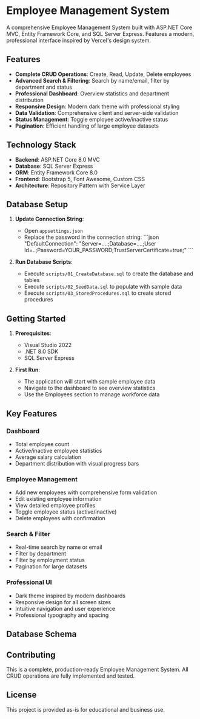 # Employee Management System

A comprehensive Employee Management System built with ASP.NET Core MVC, Entity Framework Core, and SQL Server Express. Features a modern, professional interface inspired by Vercel's design system.

## Features

- **Complete CRUD Operations**: Create, Read, Update, Delete employees
- **Advanced Search & Filtering**: Search by name/email, filter by department and status
- **Professional Dashboard**: Overview statistics and department distribution
- **Responsive Design**: Modern dark theme with professional styling
- **Data Validation**: Comprehensive client and server-side validation
- **Status Management**: Toggle employee active/inactive status
- **Pagination**: Efficient handling of large employee datasets

## Technology Stack

- **Backend**: ASP.NET Core 8.0 MVC
- **Database**: SQL Server Express
- **ORM**: Entity Framework Core 8.0
- **Frontend**: Bootstrap 5, Font Awesome, Custom CSS
- **Architecture**: Repository Pattern with Service Layer

## Database Setup

1. **Update Connection String**: 
   - Open `appsettings.json`
   - Replace the password in the connection string:
   \`\`\`json
   "DefaultConnection": "Server=....;Database=....;User Id=..;Password=YOUR_PASSWORD;TrustServerCertificate=true;"
   \`\`\`

2. **Run Database Scripts**:
   - Execute `scripts/01_CreateDatabase.sql` to create the database and tables
   - Execute `scripts/02_SeedData.sql` to populate with sample data
   - Execute `scripts/03_StoredProcedures.sql` to create stored procedures

## Getting Started

1. **Prerequisites**:
   - Visual Studio 2022
   - .NET 8.0 SDK
   - SQL Server Express

2. **First Run**:
   - The application will start with sample employee data
   - Navigate to the dashboard to see overview statistics
   - Use the Employees section to manage workforce data

## Key Features

### Dashboard
- Total employee count
- Active/inactive employee statistics
- Average salary calculation
- Department distribution with visual progress bars

### Employee Management
- Add new employees with comprehensive form validation
- Edit existing employee information
- View detailed employee profiles
- Toggle employee status (active/inactive)
- Delete employees with confirmation

### Search & Filter
- Real-time search by name or email
- Filter by department
- Filter by employment status
- Pagination for large datasets

### Professional UI
- Dark theme inspired by modern dashboards
- Responsive design for all screen sizes
- Intuitive navigation and user experience
- Professional typography and spacing

## Database Schema

## Contributing

This is a complete, production-ready Employee Management System. All CRUD operations are fully implemented and tested.

## License

This project is provided as-is for educational and business use.
